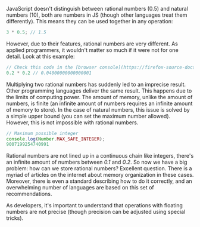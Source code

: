 
JavaScript doesn't distinguish between rational numbers (0.5) and natural numbers (10), both are numbers in JS (though other languages treat them differently). This means they can be used together in any operation:

```javascript
3 * 0.5; // 1.5
```

However, due to their features, rational numbers are very different. As applied programmers, it wouldn't matter so much if it were not for one detail. Look at this example: 

```javascript
// Check this code in the [browser console](https://firefox-source-docs.mozilla.org/devtools-user/browser_console/index.html)
0.2 * 0.2 // 0.04000000000000001
```

Multiplying two rational numbers has suddenly led to an imprecise result. Other programming languages deliver the same result. This happens due to the limits of computing power. The amount of memory, unlike the amount of numbers, is finite (an infinite amount of numbers requires an infinite amount of memory to store). In the case of natural numbers, this issue is solved by a simple upper bound (you can set the maximum number allowed). However, this is not impossible with rational numbers.

```javascript
// Maximum possible integer
console.log(Number.MAX_SAFE_INTEGER);
9007199254740991
```

Rational numbers are not lined up in a continuous chain like integers, there's an infinite amount of numbers between _0.1_ and _0.2_. So now we have a big problem: how can we store rational numbers? Excellent question. There is a myriad of articles on the internet about memory organization in these cases. Moreover, there is even a standard describing how to do it correctly, and an overwhelming number of languages are based on this set of recommendations.

As developers, it's important to understand that operations with floating numbers are not precise (though precision can be adjusted using special tricks).
